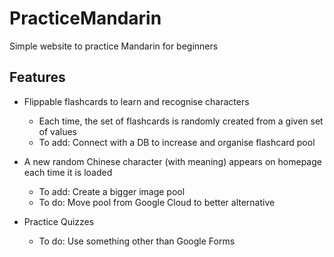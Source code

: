 # PracticeMandarin
Simple website to practice Mandarin for beginners

 ## Features
  
 - Flippable flashcards to learn and recognise characters
     - Each time, the set of flashcards is randomly created from a given set of values
     - To add: <Improvement> Connect with a DB to increase and organise flashcard pool

 - A new random Chinese character (with meaning) appears on homepage each time it is loaded
     - To add: <Feature> Create a bigger image pool
     - To do: <Improvement> Move pool from Google Cloud to better alternative

 - Practice Quizzes
     - To do: <Improvement> Use something other than Google Forms

